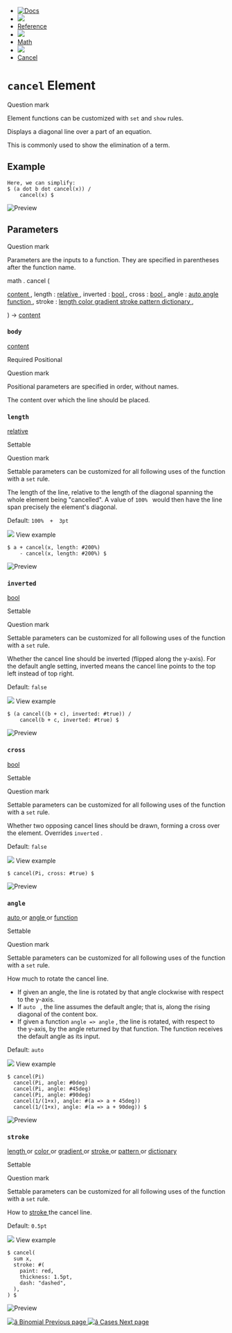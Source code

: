   * [ ![Docs](/assets/icons/16-docs-dark.svg) ](/docs)
  * ![](/assets/icons/16-arrow-right.svg)
  * [ Reference ](/docs/reference/)
  * ![](/assets/icons/16-arrow-right.svg)
  * [ Math ](/docs/reference/math/)
  * ![](/assets/icons/16-arrow-right.svg)
  * [ Cancel ](/docs/reference/math/cancel/)

#  ` cancel ` Element

Question mark

Element functions can be customized with ` set ` and  ` show ` rules.

Displays a diagonal line over a part of an equation.

This is commonly used to show the elimination of a term.

##  Example

    
    
    Here, we can simplify:
    $ (a dot b dot cancel(x)) /
        cancel(x) $
    

![Preview](/assets/docs/fVEZvXjKTk2s3WO88t3K8AAAAAAAAAAA.png)

##  Parameters

Question mark

Parameters are the inputs to a function. They are specified in parentheses
after the function name.

math  .  cancel  (

[ content ](/docs/reference/foundations/content/) ,  length  :  [ relative
](/docs/reference/layout/relative/) ,  inverted  :  [ bool
](/docs/reference/foundations/bool/) ,  cross  :  [ bool
](/docs/reference/foundations/bool/) ,  angle  :  [ auto
](/docs/reference/foundations/auto/) [ angle ](/docs/reference/layout/angle/)
[ function ](/docs/reference/foundations/function/) ,  stroke  :  [ length
](/docs/reference/layout/length/) [ color ](/docs/reference/visualize/color/)
[ gradient ](/docs/reference/visualize/gradient/) [ stroke
](/docs/reference/visualize/stroke/) [ pattern
](/docs/reference/visualize/pattern/) [ dictionary
](/docs/reference/foundations/dictionary/) ,

)  -> [ content ](/docs/reference/foundations/content/)

###  ` body `

[ content ](/docs/reference/foundations/content/)

Required  Positional

Question mark

Positional parameters are specified in order, without names.

The content over which the line should be placed.

###  ` length `

[ relative ](/docs/reference/layout/relative/)

Settable

Question mark

Settable parameters can be customized for all following uses of the function
with a ` set ` rule.

The length of the line, relative to the length of the diagonal spanning the
whole element being "cancelled". A value of ` 100%  ` would then have the line
span precisely the element's diagonal.

Default: ` 100%  +  3pt  `

![](/assets/icons/16-arrow-right.svg) View example

    
    
    $ a + cancel(x, length: #200%)
        - cancel(x, length: #200%) $
    

![Preview](/assets/docs/_RSKVrNDnF5_pAJyRMmcrAAAAAAAAAAA.png)

###  ` inverted `

[ bool ](/docs/reference/foundations/bool/)

Settable

Question mark

Settable parameters can be customized for all following uses of the function
with a ` set ` rule.

Whether the cancel line should be inverted (flipped along the y-axis). For the
default angle setting, inverted means the cancel line points to the top left
instead of top right.

Default: ` false  `

![](/assets/icons/16-arrow-right.svg) View example

    
    
    $ (a cancel((b + c), inverted: #true)) /
        cancel(b + c, inverted: #true) $
    

![Preview](/assets/docs/GWluRapeZy8kHQiZ5c3XbQAAAAAAAAAA.png)

###  ` cross `

[ bool ](/docs/reference/foundations/bool/)

Settable

Question mark

Settable parameters can be customized for all following uses of the function
with a ` set ` rule.

Whether two opposing cancel lines should be drawn, forming a cross over the
element. Overrides ` inverted ` .

Default: ` false  `

![](/assets/icons/16-arrow-right.svg) View example

    
    
    $ cancel(Pi, cross: #true) $
    

![Preview](/assets/docs/biIi09LikcDnwaA0WaNwJQAAAAAAAAAA.png)

###  ` angle `

[ auto ](/docs/reference/foundations/auto/) or  [ angle
](/docs/reference/layout/angle/) or  [ function
](/docs/reference/foundations/function/)

Settable

Question mark

Settable parameters can be customized for all following uses of the function
with a ` set ` rule.

How much to rotate the cancel line.

  * If given an angle, the line is rotated by that angle clockwise with respect to the y-axis. 
  * If ` auto  ` , the line assumes the default angle; that is, along the rising diagonal of the content box. 
  * If given a function ` angle => angle ` , the line is rotated, with respect to the y-axis, by the angle returned by that function. The function receives the default angle as its input. 

Default: ` auto  `

![](/assets/icons/16-arrow-right.svg) View example

    
    
    $ cancel(Pi)
      cancel(Pi, angle: #0deg)
      cancel(Pi, angle: #45deg)
      cancel(Pi, angle: #90deg)
      cancel(1/(1+x), angle: #(a => a + 45deg))
      cancel(1/(1+x), angle: #(a => a + 90deg)) $
    

![Preview](/assets/docs/OCEmML9KQSY4Sru0zk3XGwAAAAAAAAAA.png)

###  ` stroke `

[ length ](/docs/reference/layout/length/) or  [ color
](/docs/reference/visualize/color/) or  [ gradient
](/docs/reference/visualize/gradient/) or  [ stroke
](/docs/reference/visualize/stroke/) or  [ pattern
](/docs/reference/visualize/pattern/) or  [ dictionary
](/docs/reference/foundations/dictionary/)

Settable

Question mark

Settable parameters can be customized for all following uses of the function
with a ` set ` rule.

How to [ stroke ](/docs/reference/visualize/stroke/) the cancel line.

Default: ` 0.5pt  `

![](/assets/icons/16-arrow-right.svg) View example

    
    
    $ cancel(
      sum x,
      stroke: #(
        paint: red,
        thickness: 1.5pt,
        dash: "dashed",
      ),
    ) $
    

![Preview](/assets/docs/KCV7eimRh0Q3LxZudj8IDAAAAAAAAAAA.png)

[ ![â](/assets/icons/16-arrow-right.svg) Binomial  Previous page
](/docs/reference/math/binom/) [ ![â](/assets/icons/16-arrow-right.svg)
Cases  Next page  ](/docs/reference/math/cases/)

